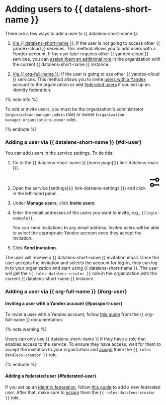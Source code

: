 # Adding users to {{ datalens-short-name }}

There are a few ways to add a user to {{ datalens-short-name }}:

1. [Via {{ datalens-short-name }}](#dl-user): If the user is not going to access other {{ yandex-cloud }} services. This method allows you to add users with a Yandex account. If the user later requires other {{ yandex-cloud }} services, you can [assign them an additional role](../../organization/security/index.md#add-role) in the organization with the current {{ datalens-short-name }} instance.

1. [Via {{ org-full-name }}](#org-user): If the user is going to use other {{ yandex-cloud }} services. This method allows you to invite [users with a Yandex](#passport-user) account to the organization or add [federated users](#federated-user) if you set up an identity federation.

{% note info %}

To add or invite users, you must be the organization's administrator (`organization-manager.admin` role) or owner (`organization-manager.organizations.owner` role).

{% endnote %}

### Adding a user via {{ datalens-short-name }} {#dl-user}

You can add users in the service settings. To do this:

1. Go to the {{ datalens-short-name }} [home page]({{ link-datalens-main }}).
1. Open the service [settings]({{ link-datalens-settings }}) and click ![image](../../_assets/datalens/service-settings.svg) in the left-hand panel.
1. Under **Manage users**, click **Invite users**.
1. Enter the email addresses of the users you want to invite, e.g., `{{login-example}}`.

   You can send invitations to any email address. Invited users will be able to select the appropriate Yandex account once they accept the invitation.

1. Click **Send invitation**.

The user will receive a {{ datalens-short-name }} invitation email. Once the user accepts the invitation and selects the account for log-in, they can log in to your organization and start using {{ datalens-short-name }}. The user will get the `{{ roles-datalens-creator }}` role in the organization with the current {{ datalens-short-name }} instance.

### Adding a user via {{ org-full-name }} {#org-user}

#### Inviting a user with a Yandex account {#passport-user}

To invite a user with a Yandex account, follow [this guide](../../organization/operations/add-account.md#useraccount) from the {{ org-full-name }} documentation.

{% note warning %}

Users can only use {{ datalens-short-name }} if they have a role that enables access to the service. To ensure they have access, wait for them to accept the invitation to your organization and [assign](../../organization/security/index.md#add-role) them the `{{ roles-datalens-creator }}` role.

{% endnote %}

#### Adding a federated user {#federated-user}

If you set up an [identity federation](../../organization/concepts/add-federation.md), follow [this guide](../../organization/operations/add-account.md#add-user-sso) to add a new federated user. After that, make sure to [assign](../../organization/security/index.md#add-role) them the `{{ roles-datalens-creator }}` role.
